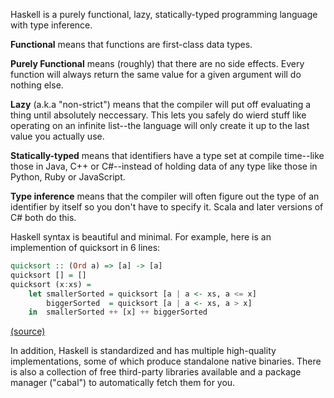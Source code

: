 
Haskell is a purely functional, lazy, statically-typed programming
language with type inference.

**Functional** means that functions are first-class data types.

**Purely Functional** means (roughly) that there are no side effects.
Every function will always return the same value for a given argument
will do nothing else.

**Lazy** (a.k.a "non-strict") means that the compiler will put off
evaluating a thing until absolutely neccessary.  This lets you safely
do wierd stuff like operating on an infinite list--the language will
only create it up to the last value you actually use.

**Statically-typed** means that identifiers have a type set at compile
time--like those in Java, C++ or C#--instead of holding data of any
type like those in Python, Ruby or JavaScript.

**Type inference** means that the compiler will often figure out the
type of an identifier by itself so you don't have to specify it.
Scala and later versions of C# both do this.

Haskell syntax is beautiful and minimal.  For example, here is an
implemention of quicksort in 6 lines:

```haskell
quicksort :: (Ord a) => [a] -> [a]
quicksort [] = []
quicksort (x:xs) =
    let smallerSorted = quicksort [a | a <- xs, a <= x]
        biggerSorted  = quicksort [a | a <- xs, a > x]
    in  smallerSorted ++ [x] ++ biggerSorted
```
[(source)](http://learnyouahaskell.com/recursion#quick-sort)

In addition, Haskell is standardized and has multiple high-quality
implementations, some of which produce standalone native binaries.
There is also a collection of free third-party libraries available and
a package manager ("cabal") to automatically fetch them for you.

